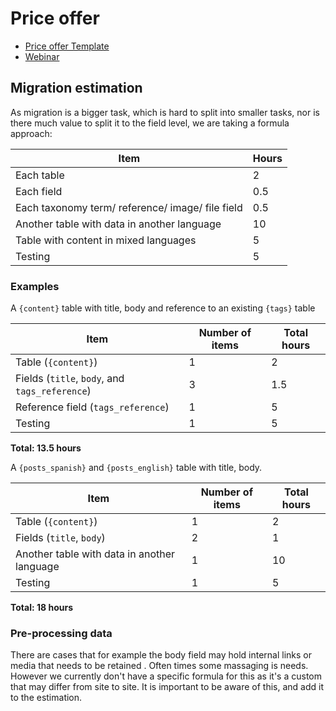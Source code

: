 # Price offer

* [Price offer Template](http://bit.ly/price-offer-template)
* [Webinar](http://www.gizra.com/content/gizra-way-webinar-budget-goggles/)

## Migration estimation

As migration is a bigger task, which is hard to split into smaller tasks, nor is there
much value to split it to the field level, we are taking a formula approach:


| Item  | Hours |
| -- | -- |
| Each table | 2 |
| Each field | 0.5 |
| Each taxonomy term/ reference/ image/ file field  | 0.5 |
| Another table with data in another language  | 10 |
| Table with content in mixed languages  | 5 |
| Testing  | 5 |

### Examples

A `{content}` table with title, body and reference to an existing `{tags}` table

| Item | Number of items | Total hours |
| -- | -- | -- |
| Table (`{content}`) | 1 | 2 |
| Fields (`title`, `body`, and `tags_reference`) | 3 | 1.5 |
| Reference field (`tags_reference`) | 1 |  5 |
| Testing | 1 |  5 |

**Total: 13.5 hours**

A `{posts_spanish}` and `{posts_english}` table with title, body.

| Item | Number of items | Total hours |
| -- | -- | -- |
| Table (`{content}`) | 1 | 2 |
| Fields (`title`, `body`) | 2 | 1 |
| Another table with data in another language  | 1 | 10 |
| Testing | 1 |  5 |

**Total: 18 hours**

### Pre-processing data

There are cases that for example the body field may hold internal links or media
that needs to be retained . Often times some massaging is needs. However we currently don't have a specific formula for this
as it's a custom that may differ from site to site. It is important to be aware of
this, and add it to the estimation.
